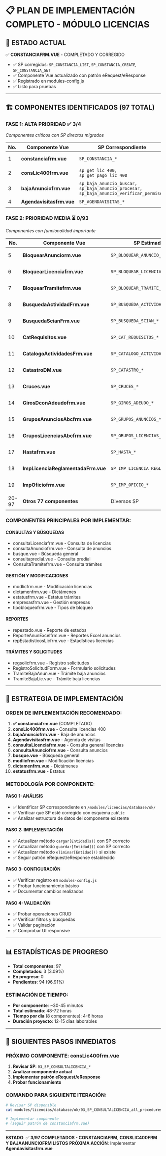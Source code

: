 # 📋 PLAN DE IMPLEMENTACIÓN COMPLETO - MÓDULO LICENCIAS

## 🎯 ESTADO ACTUAL

✅ **CONSTANCIAFRM.VUE** - COMPLETADO Y CORREGIDO
- ✅ SP corregidos: `SP_CONSTANCIA_LIST`, `SP_CONSTANCIA_CREATE`, `SP_CONSTANCIA_GET`
- ✅ Componente Vue actualizado con patrón eRequest/eResponse
- ✅ Registrado en modules-config.js
- ✅ Listo para pruebas

---

## 🏗️ COMPONENTES IDENTIFICADOS (97 TOTAL)

### **FASE 1: ALTA PRIORIDAD** ✅ 3/4
*Componentes críticos con SP directos migrados*

| No. | Componente Vue | SP Correspondiente | Estado | Prioridad |
|-----|----------------|-------------------|---------|-----------|
| 1 | **constanciafrm.vue** | `SP_CONSTANCIA_*` | ✅ **COMPLETADO** | 🔴 ALTA |
| 2 | **consLic400frm.vue** | `sp_get_lic_400, sp_get_pago_lic_400` | ✅ **COMPLETADO** | 🔴 ALTA |
| 3 | **bajaAnunciofrm.vue** | `sp_baja_anuncio_buscar, sp_baja_anuncio_procesar, sp_baja_anuncio_verificar_permisos` | ✅ **COMPLETADO** | 🔴 ALTA |
| 4 | **Agendavisitasfrm.vue** | `SP_AGENDAVISITAS_*` | ⏳ Pendiente | 🔴 ALTA |

### **FASE 2: PRIORIDAD MEDIA** ⏳ 0/93
*Componentes con funcionalidad importante*

| No. | Componente Vue | SP Estimado | Estado | Funcionalidad |
|-----|----------------|-------------|---------|---------------|
| 5 | **BloquearAnunciorm.vue** | `SP_BLOQUEAR_ANUNCIO_*` | ⏳ Pendiente | Bloqueo de anuncios |
| 6 | **BloquearLicenciafrm.vue** | `SP_BLOQUEAR_LICENCIA_*` | ⏳ Pendiente | Bloqueo de licencias |
| 7 | **BloquearTramitefrm.vue** | `SP_BLOQUEAR_TRAMITE_*` | ⏳ Pendiente | Bloqueo de trámites |
| 8 | **BusquedaActividadFrm.vue** | `SP_BUSQUEDA_ACTIVIDAD_*` | ⏳ Pendiente | Búsqueda actividades |
| 9 | **BusquedaScianFrm.vue** | `SP_BUSQUEDA_SCIAN_*` | ⏳ Pendiente | Búsqueda SCIAN |
| 10 | **CatRequisitos.vue** | `SP_CAT_REQUISITOS_*` | ⏳ Pendiente | Catálogo requisitos |
| 11 | **CatalogoActividadesFrm.vue** | `SP_CATALOGO_ACTIVIDADES_*` | ⏳ Pendiente | Catálogo actividades |
| 12 | **CatastroDM.vue** | `SP_CATASTRO_*` | ⏳ Pendiente | Datos catastrales |
| 13 | **Cruces.vue** | `SP_CRUCES_*` | ⏳ Pendiente | Gestión cruces |
| 14 | **GirosDconAdeudofrm.vue** | `SP_GIROS_ADEUDO_*` | ⏳ Pendiente | Giros con adeudo |
| 15 | **GruposAnunciosAbcfrm.vue** | `SP_GRUPOS_ANUNCIOS_*` | ⏳ Pendiente | Grupos anuncios |
| 16 | **GruposLicenciasAbcfrm.vue** | `SP_GRUPOS_LICENCIAS_*` | ⏳ Pendiente | Grupos licencias |
| 17 | **Hastafrm.vue** | `SP_HASTA_*` | ⏳ Pendiente | Formulario hasta |
| 18 | **ImpLicenciaReglamentadaFrm.vue** | `SP_IMP_LICENCIA_REGLAMENTADA_*` | ⏳ Pendiente | Licencias reglamentadas |
| 19 | **ImpOficiofrm.vue** | `SP_IMP_OFICIO_*` | ⏳ Pendiente | Impresión oficios |
| 20-97 | **Otros 77 componentes** | Diversos SP | ⏳ Pendiente | Funcionalidades diversas |

### **COMPONENTES PRINCIPALES POR IMPLEMENTAR:**

#### **CONSULTAS Y BÚSQUEDAS**
- consultaLicenciafrm.vue - Consulta de licencias
- consultaAnunciofrm.vue - Consulta de anuncios
- busque.vue - Búsqueda general
- consultapredial.vue - Consulta predial
- ConsultaTramitefrm.vue - Consulta trámites

#### **GESTIÓN Y MODIFICACIONES**
- modlicfrm.vue - Modificación licencias
- dictamenfrm.vue - Dictámenes
- estatusfrm.vue - Estatus trámites
- empresasfrm.vue - Gestión empresas
- tipobloqueofrm.vue - Tipos de bloqueo

#### **REPORTES**
- repestado.vue - Reporte de estados
- ReporteAnunExcelfrm.vue - Reportes Excel anuncios
- repEstadisticosLicfrm.vue - Estadísticas licencias

#### **TRÁMITES Y SOLICITUDES**
- regsolicfrm.vue - Registro solicitudes
- RegistroSolicitudForm.vue - Formulario solicitudes
- TramiteBajaAnun.vue - Trámite baja anuncios
- TramiteBajaLic.vue - Trámite baja licencias

---

## 🚀 **ESTRATEGIA DE IMPLEMENTACIÓN**

### **ORDEN DE IMPLEMENTACIÓN RECOMENDADO:**

1. **✅ constanciafrm.vue** (COMPLETADO)
2. **consLic400frm.vue** - Consulta licencias 400
3. **bajaAnunciofrm.vue** - Baja de anuncios
4. **Agendavisitasfrm.vue** - Agenda de visitas
5. **consultaLicenciafrm.vue** - Consulta general licencias
6. **consultaAnunciofrm.vue** - Consulta anuncios
7. **busque.vue** - Búsqueda general
8. **modlicfrm.vue** - Modificación licencias
9. **dictamenfrm.vue** - Dictámenes
10. **estatusfrm.vue** - Estatus

### **METODOLOGÍA POR COMPONENTE:**

#### **PASO 1: ANÁLISIS**
- ✅ Identificar SP correspondiente en `/modules/licencias/database/ok/`
- ✅ Verificar que SP esté corregido con esquema `public`
- ✅ Analizar estructura de datos del componente existente

#### **PASO 2: IMPLEMENTACIÓN**
- ✅ Actualizar método `cargar[Entidad]s()` con SP correcto
- ✅ Actualizar método `guardar[Entidad]()` con SP correcto
- ✅ Actualizar método `eliminar[Entidad]()` si existe
- ✅ Seguir patrón eRequest/eResponse establecido

#### **PASO 3: CONFIGURACIÓN**
- ✅ Verificar registro en `modules-config.js`
- ✅ Probar funcionamiento básico
- ✅ Documentar cambios realizados

#### **PASO 4: VALIDACIÓN**
- ✅ Probar operaciones CRUD
- ✅ Verificar filtros y búsquedas
- ✅ Validar paginación
- ✅ Comprobar UI responsive

---

## 📊 **ESTADÍSTICAS DE PROGRESO**

- **Total componentes**: 97
- **Completados**: 3 (3.09%)
- **En progreso**: 0
- **Pendientes**: 94 (96.91%)

### **ESTIMACIÓN DE TIEMPO:**
- **Por componente**: ~30-45 minutos
- **Total estimado**: 48-72 horas
- **Tiempo por día** (8 componentes): 4-6 horas
- **Duración proyecto**: 12-15 días laborables

---

## 🎯 **SIGUIENTES PASOS INMEDIATOS**

### **PRÓXIMO COMPONENTE: consLic400frm.vue**

1. **Revisar SP**: `03_SP_CONSULTALICENCIA_*`
2. **Analizar componente actual**
3. **Implementar patrón eRequest/eResponse**
4. **Probar funcionamiento**

### **COMANDO PARA SIGUIENTE ITERACIÓN:**
```bash
# Revisar SP disponible
cat modules/licencias/database/ok/03_SP_CONSULTALICENCIA_all_procedures.sql

# Implementar componente
# (seguir patrón de constanciafrm.vue)
```

---

**ESTADO**: ✅ **3/97 COMPLETADOS - CONSTANCIAFRM, CONSLIC400FRM Y BAJAANUNCIOFRM LISTOS**
**PRÓXIMA ACCIÓN**: Implementar **Agendavisitasfrm.vue**